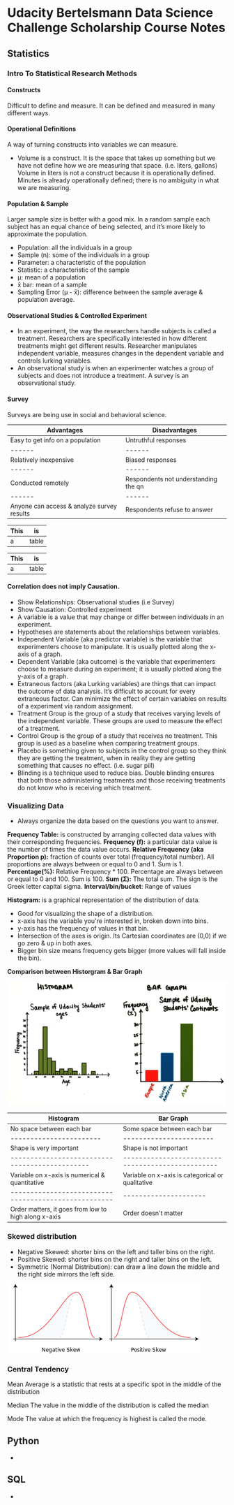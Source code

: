 # Udacity Bertelsmann Data Science Challenge Scholarship Course Notes

## Statistics

### Intro To Statistical Research Methods

#### Constructs
Difficult to define and measure. It can be defined and measured in many different ways.

#### Operational Definitions
A way of turning constructs into variables we can measure.

- Volume is a construct. It is the space that takes up something but we have not define how we are measuring that space. (i.e. liters, gallons) Volume in liters is not a construct because it is operationally defined. Minutes is already operationally defined; there is no ambiguity in what we are measuring.

#### Population & Sample
Larger sample size is better with a good mix. In a random sample each subject has an equal chance of being selected, and it’s more likely to approximate the population.

- Population: all the individuals in a group
- Sample (n): some of the individuals in a group
- Parameter: a characteristic of the population
- Statistic: a characteristic of the sample
- μ: mean of a population
- x̄ bar: mean of a sample
- Sampling Error (μ - x̄): difference between the sample average & population average.


#### Observational Studies & Controlled Experiment

- In an experiment, the way the researchers handle subjects is called a treatment. Researchers are specifically interested in how different treatments might get different results. Researcher manipulates independent variable, measures changes in the dependent variable and controls lurking variables.
- An observational study is when an experimenter watches a group of subjects and does not introduce a treatment. A survey is an observational study.

#### Survey
Surveys are being use in social and behavioral science.

| Advantages | Disadvantages|
|------      |------        |
| Easy to get info on a population| Untruthful responses|
|------                           |------               |
| Relatively inexpensive| Biased responses|
|------                 |------           |
| Conducted remotely| Respondents not understanding the qn|
|------|------|
| Anyone can access & analyze survey results| Respondents refuse to answer|

| This | is   |
|------|------|
|   a  | table|

| This | is   |
|------|------|
|   a  | table|

#### Correlation does not imply Causation.
- Show Relationships: Observational studies (i.e Survey)
- Show Causation: Controlled experiment
- A variable is a value that may change or differ between individuals in an experiment.
- Hypotheses are statements about the relationships between variables.
- Independent Variable (aka predictor variable) is the variable that experimenters choose to manipulate. It is usually plotted along the x-axis of a graph.
- Dependent Variable (aka outcome) is the variable that experimenters choose to measure during an experiment; it is usually plotted along the y-axis of a graph.  
- Extraneous factors (aka Lurking variables) are things that can impact the outcome of data analysis. It’s difficult to account for every extraneous factor. Can minimize the effect of certain variables on results of a experiment via random assignment.
- Treatment Group is the group of a study that receives varying levels of the independent variable. These groups are used to measure the effect of a treatment.
- Control Group is the group of a study that receives no treatment. This group is used as a baseline when comparing treatment groups.
- Placebo is something given to subjects in the control group so they think they are getting the treatment, when in reality they are getting something that causes no effect. (i.e. sugar pill)
- Blinding is a technique used to reduce bias. Double blinding ensures that both those administering treatments and those receiving treatments do not know who is receiving which treatment.

### Visualizing Data

- Always organize the data based on the questions you want to answer.

**Frequency Table:** is constructed by arranging collected data values with their corresponding frequencies.
**Frequency (f):** a particular data value is the number of times the data value occurs.
**Relative Frequency (aka Proportion p):** fraction of counts over total (frequency/total number). All proportions are always between or equal to 0 and 1. Sum is 1.
**Percentage(%):** Relative Frequency * 100. Percentage are always between or equal to 0 and 100. Sum is 100.
**Sum (Σ):** The total sum. The sign is the Greek letter capital sigma.
**Interval/bin/bucket**: Range of values

**Histogram:**
is a graphical representation of the distribution of data.

- Good for visualizing the shape of a distribution.
- x-axis has the variable you're interested in, broken down into bins.
- y-axis has the frequency of values in that bin.
- Intersection of the axes is origin. Its Cartesian coordinates are (0,0) if we go zero & up in both axes.
- Bigger bin size means frequency gets bigger (more values will fall inside the bin).

**Comparison between Historgram & Bar Graph**

![Histogram vs Bar Graph](Screenshots/01.png "Histogram vs Bar Graph")

| Histogram | Bar Graph|
|-------------------------|----------------------------|
| No space between each bar| Some space between each bar|
|-----------------------|-----------------------|
| Shape is very important| Shape is not important|
|----------------------------------------------|-------------------------------------------------|
| Variable on x-axis is numerical & quantitative| Variable on x-axis is categorical or qualitative|
|----------------------------------------------------|---------------------|
| Order matters, it goes from low to high along x-axis| Order doesn't matter|

### Skewed distribution

- Negative Skewed: shorter bins on the left and taller bins on the right.
- Positive Skewed: shorter bins on the right and taller bins on the left.
- Symmetric (Normal Distribution): can draw a line down the middle and the right side mirrors the left side.

![Positive vs Negative Skew](Screenshots/02.png "Positive vs Negative Skew")

### Central Tendency

Mean
Average is a statistic that rests at a specific spot in the middle of the distribution

Median
The value in the middle of the distribution is called the median

Mode
The value at which the frequency is highest is called the mode.



## Python
-

## SQL
-
